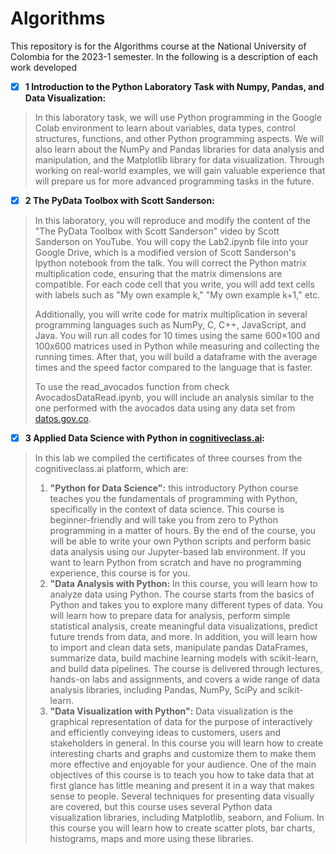 # Algorithms

This repository is for the Algorithms course at the National University of Colombia for the 2023-1 semester.  In the following is a description of each work developed

* [X] **1 __Introduction to the Python Laboratory Task with Numpy, Pandas, and Data Visualization__:**

> In this laboratory task, we will use Python programming in the Google Colab environment to learn about variables, data types, control structures, functions, and other Python programming aspects. We will also learn about the NumPy and Pandas libraries for data analysis and manipulation, and the Matplotlib library for data visualization. Through working on real-world examples, we will gain valuable experience that will prepare us for more advanced programming tasks in the future.


* [X] **2 __The PyData Toolbox with Scott Sanderson__:**

> In this laboratory, you will reproduce and modify the content of the "The PyData Toolbox with Scott Sanderson" video by Scott Sanderson on YouTube. You will copy the Lab2.ipynb file into your Google Drive, which is a modified version of Scott Sanderson's Ipython notebook from the talk. You will correct the Python matrix multiplication code, ensuring that the matrix dimensions are compatible. For each code cell that you write, you will add text cells with labels such as "My own example k," "My own example k+1," etc.
>
>Additionally, you will write code for matrix multiplication in several programming languages such as NumPy, C, C++, JavaScript, and Java. You will run all codes for 10 times using the same 600×100 and 100x600 matrices used in Python while measuring and collecting the running times. After that, you will build a dataframe with the average times and the speed factor compared to the language that is faster.
>
>To use the read_avocados function from check AvocadosDataRead.ipynb, you will include an analysis similar to the one performed with the avocados data using any data set from [datos.gov.co](datos.gov.co).

* [X] **3 __Applied Data Science with Python in [cognitiveclass.ai](https://cognitiveclass.ai/)__:**

> In this lab we compiled the certificates of three courses from the cognitiveclass.ai platform, which are:
>
> 1. **"Python for Data Science":** this introductory Python course teaches you the fundamentals of programming with Python, specifically in the context of data science. This course is beginner-friendly and will take you from zero to Python programming in a matter of hours. By the end of the course, you will be able to write your own Python scripts and perform basic data analysis using our Jupyter-based lab environment. If you want to learn Python from scratch and have no programming experience, this course is for you.
> 2. **"Data Analysis with Python:** In this course, you will learn how to analyze data using Python. The course starts from the basics of Python and takes you to explore many different types of data. You will learn how to prepare data for analysis, perform simple statistical analysis, create meaningful data visualizations, predict future trends from data, and more. In addition, you will learn how to import and clean data sets, manipulate pandas DataFrames, summarize data, build machine learning models with scikit-learn, and build data pipelines. The course is delivered through lectures, hands-on labs and assignments, and covers a wide range of data analysis libraries, including Pandas, NumPy, SciPy and scikit-learn.
> 3. **"Data Visualization with Python":** Data visualization is the graphical representation of data for the purpose of interactively and efficiently conveying ideas to customers, users and stakeholders in general. In this course you will learn how to create interesting charts and graphs and customize them to make them more effective and enjoyable for your audience. One of the main objectives of this course is to teach you how to take data that at first glance has little meaning and present it in a way that makes sense to people. Several techniques for presenting data visually are covered, but this course uses several Python data visualization libraries, including Matplotlib, seaborn, and Folium. In this course you will learn how to create scatter plots, bar charts, histograms, maps and more using these libraries.
